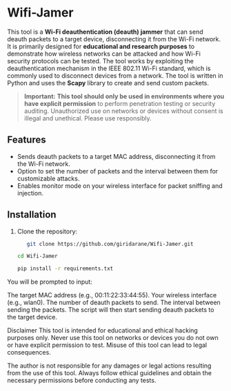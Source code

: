 # Wifi-Jamer
This tool is a **Wi-Fi deauthentication (deauth) jammer** that can send deauth packets to a target device, disconnecting it from the Wi-Fi network. It is primarily designed for **educational and research purposes** to demonstrate how wireless networks can be attacked and how Wi-Fi security protocols can be tested.
The tool works by exploiting the deauthentication mechanism in the IEEE 802.11 Wi-Fi standard, which is commonly used to disconnect devices from a network. The tool is written in Python and uses the **Scapy** library to create and send custom packets.

> **Important:** **This tool should only be used in environments where you have explicit permission** to perform penetration testing or security auditing. Unauthorized use on networks or devices without consent is illegal and unethical. Please use responsibly.

## Features
- Sends deauth packets to a target MAC address, disconnecting it from the Wi-Fi network.
- Option to set the number of packets and the interval between them for customizable attacks.
- Enables monitor mode on your wireless interface for packet sniffing and injection.

## Installation

1. Clone the repository:
   ```bash
      git clone https://github.com/giridarane/Wifi-Jamer.git

   cd Wifi-Jamer

   pip install -r requirements.txt

You will be prompted to input:

The target MAC address (e.g., 00:11:22:33:44:55).
Your wireless interface (e.g., wlan0).
The number of deauth packets to send.
The interval between sending the packets.
The script will then start sending deauth packets to the target device.

Disclaimer
This tool is intended for educational and ethical hacking purposes only. Never use this tool on networks or devices you do not own or have explicit permission to test. Misuse of this tool can lead to legal consequences.

The author is not responsible for any damages or legal actions resulting from the use of this tool. Always follow ethical guidelines and obtain the necessary permissions before conducting any tests.
